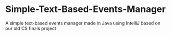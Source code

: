 # Simple-Text-Based-Events-Manager
A simple text-based events manager made in Java using IntelliJ based on our old CS finals project  
